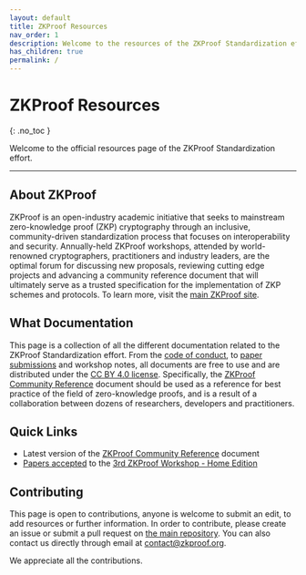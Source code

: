 ```yaml
---
layout: default
title: ZKProof Resources
nav_order: 1
description: Welcome to the resources of the ZKProof Standardization effort
has_children: true
permalink: /
---
```

# ZKProof Resources
{: .no_toc }

Welcome to the official resources page of the ZKProof Standardization effort. 

---

## About ZKProof

ZKProof is an open-industry academic initiative that seeks to mainstream zero-knowledge proof (ZKP) cryptography through an inclusive, community-driven standardization process that focuses on interoperability and security. Annually-held ZKProof workshops, attended by world-renowned cryptographers, practitioners and industry leaders, are the optimal forum for discussing new proposals, reviewing cutting edge projects and advancing a community reference document that will ultimately serve as a trusted specification for the implementation of ZKP schemes and protocols. To learn more, visit the [main ZKProof site](https://zkproof.org/about/).

## What Documentation

This page is a collection of all the different documentation related to the ZKProof Standardization effort. From the [code of conduct](/pages/general), to [paper submissions](/pages/standards/proposals) and workshop notes, all documents are free to use and are distributed under the [CC BY 4.0 license](https://creativecommons.org/licenses/by/4.0/deed.ast). Specifically, the [ZKProof Community Reference](/pages/reference) document should be used as a reference for best practice of the field of zero-knowledge proofs, and is a result of a collaboration between dozens of researchers, developers and practitioners.  


## Quick Links

- Latest version of the [ZKProof Community Reference](/pages/reference/reference.pdf) document
- [Papers accepted](/pages/standards/proposals) to the [3rd ZKProof Workshop - Home Edition](https://zkproof.org/events/workshop3)


## Contributing

This page is open to contributions, anyone is welcome to submit an edit, to add resources or further information. In order to contribute, please create an issue or submit a pull request on [the main repository](https://github.com/zkpstandard/docs). You can also contact us directly through email at [contact@zkproof.org](mailto:contact@zkproof.org).

We appreciate all the contributions.
